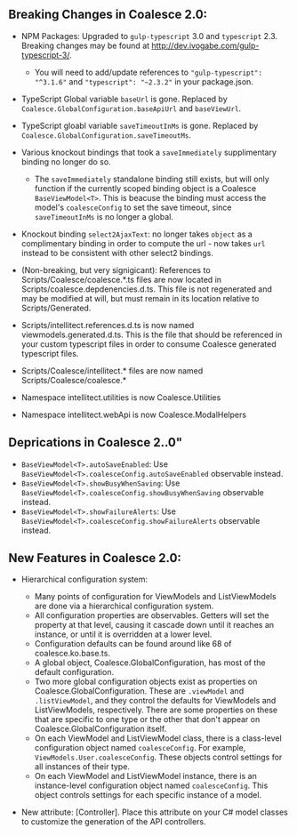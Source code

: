 ## Breaking Changes in Coalesce 2.0:

* NPM Packages: Upgraded to `gulp-typescript` 3.0 and `typescript` 2.3. Breaking changes may be found at http://dev.ivogabe.com/gulp-typescript-3/.
  * You will need to add/update references to `"gulp-typescript": "^3.1.6"` and `"typescript": "~2.3.2"` in your package.json.

* TypeScript Global variable `baseUrl` is gone. Replaced by `Coalesce.GlobalConfiguration.baseApiUrl` and `baseViewUrl`.
* TypeScript gloabl variable `saveTimeoutInMs` is gone. Replaced by `Coalesce.GlobalConfiguration.saveTimeoutMs`.
* Various knockout bindings that took a `saveImmediately` supplimentary binding no longer do so. 
  * The `saveImmediately` standalone binding still exists, but will only function if the currently scoped binding object is a Coalesce `BaseViewModel<T>`. This is beacuse the binding must access the model's `coalesceConfig` to set the save timeout, since `saveTimeoutInMs` is no longer a global.
* Knockout binding `select2AjaxText`: no longer takes `object` as a complimentary binding in order to compute the url - now takes `url` instead to be consistent with other select2 bindings.
* (Non-breaking, but very signigicant): References to Scripts/Coalesce/coalesce.*.ts files are now located in Scripts/coalesce.depdenencies.d.ts. This file is not regenerated and may be modified at will, but must remain in its location relative to Scripts/Generated.
* Scripts/intellitect.references.d.ts is now named viewmodels.generated.d.ts. This is the file that should be referenced in your custom typescript files in order to consume Coalesce generated typescript files.
* Scripts/Coalesce/intellitect.* files are now named Scripts/Coalesce/coalesce.*
* Namespace intellitect.utilities is now Coalesce.Utilities
* Namespace intellitect.webApi is now Coalesce.ModalHelpers

## Deprications in Coalesce 2..0"

* `BaseViewModel<T>.autoSaveEnabled`: Use `BaseViewModel<T>.coalesceConfig.autoSaveEnabled` observable instead.
* `BaseViewModel<T>.showBusyWhenSaving`: Use `BaseViewModel<T>.coalesceConfig.showBusyWhenSaving` observable instead.
* `BaseViewModel<T>.showFailureAlerts`: Use `BaseViewModel<T>.coalesceConfig.showFailureAlerts` observable instead.

## New Features in Coalesce 2.0:

* Hierarchical configuration system:
  * Many points of configuration for ViewModels and ListViewModels are done via a hierarchical configuration system.
  * All configuration properties are observables. Getters will set the property at that level, causing it cascade down until it reaches an instance, or until it is overridden at a lower level.
  * Configuration defaults can be found around like 68 of coalesce.ko.base.ts.
  * A global object, Coalesce.GlobalConfiguration, has most of the default configuration.
  * Two more global configuration objects exist as properties on Coalesce.GlobalConfiguration. These are `.viewModel` and `.listViewModel`, and they control the defaults for ViewModels and ListViewModels, respectively. There are some properties on these that are specific to one type or the other that don't appear on Coalesce.GlobalConfiguration itself.
  * On each ViewModel and ListViewModel class, there is a class-level configuration object named `coalesceConfig`. For example, `ViewModels.User.coalesceConfig`. These objects control settings for all instances of their type.
  * On each ViewModel and ListViewModel instance, there is an instance-level configuration object named `coalesceConfig`. This object controls settings for each specific instance of a model.

* New attribute: [Controller]. Place this attribute on your C# model classes to customize the generation of the API controllers.


